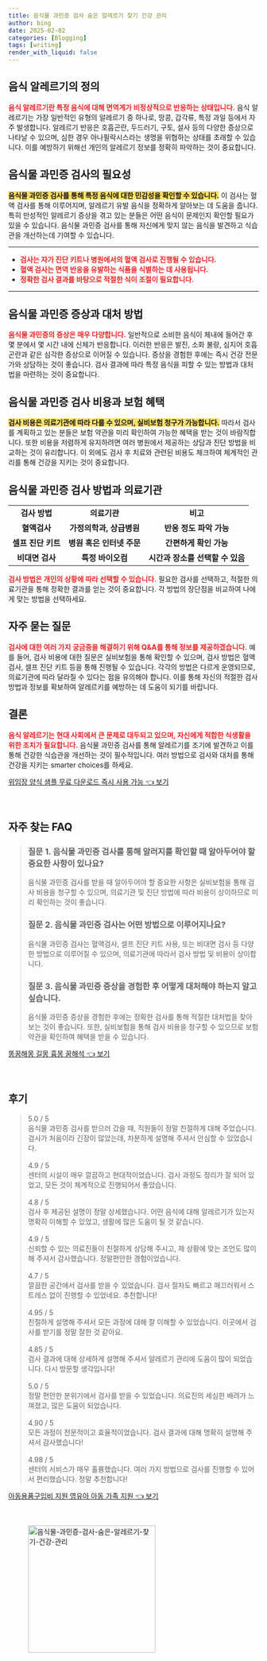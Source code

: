 ```yaml
---
title: 음식물 과민증 검사 숨은 알레르기 찾기 건강 관리
author: bing
date: 2025-02-02
categories: [Blogging]
tags: [writing]
render_with_liquid: false
---
```



<h2 id='음식알레르기정의'>음식 알레르기의 정의</h2>

<p><b><span style="color: #ee2323;">음식 알레르기란 특정 음식에 대해 면역계가 비정상적으로 반응하는 상태입니다.</span></b> 음식 알레르기는 가장 일반적인 유형의 알레르기 중 하나로, 땅콩, 갑각류, 특정 과일 등에서 자주 발생합니다. 알레르기 반응은 호흡곤란, 두드러기, 구토, 설사 등의 다양한 증상으로 나타날 수 있으며, 심한 경우 아나필락시스라는 생명을 위협하는 상태를 초래할 수 있습니다. 이를 예방하기 위해선 개인의 알레르기 정보를 정확히 파악하는 것이 중요합니다.</p>

<h2 id='음식물과민증검사필요성'>음식물 과민증 검사의 필요성</h2>

<p><b><span style="background-color: #ffe066;">음식물 과민증 검사를 통해 특정 음식에 대한 민감성을 확인할 수 있습니다.</span></b> 이 검사는 혈액 검사를 통해 이루어지며, 알레르기 유발 음식을 정확하게 알아보는 데 도움을 줍니다. 특히 만성적인 알레르기 증상을 겪고 있는 분들은 어떤 음식이 문제인지 확인할 필요가 있을 수 있습니다. 음식물 과민증 검사를 통해 자신에게 맞지 않는 음식을 발견하고 식습관을 개선하는데 기여할 수 있습니다.</p>

<hr />

<ul>
    <li><b><span style="color: #ee2323;">검사는 자가 진단 키트나 병원에서의 혈액 검사로 진행될 수 있습니다.</span></b></li>
    <li><b><span style="color: #ee2323;">혈액 검사는 면역 반응을 유발하는 식품을 식별하는 데 사용됩니다.</span></b></li>
    <li><b><span style="color: #ee2323;">정확한 검사 결과를 바탕으로 적절한 식이 조절이 필요합니다.</span></b></li>
</ul>

<hr />

<h2 id='증상과대처방법'>음식물 과민증 증상과 대처 방법</h2>

<p><b><span style="color: #ee2323;">음식물 과민증의 증상은 매우 다양합니다.</span></b> 일반적으로 소비한 음식이 체내에 들어간 후 몇 분에서 몇 시간 내에 신체가 반응합니다. 이러한 반응은 발진, 소화 불량, 심지어 호흡 곤란과 같은 심각한 증상으로 이어질 수 있습니다. 증상을 경험한 후에는 즉시 건강 전문가와 상담하는 것이 좋습니다. 검사 결과에 따라 특정 음식을 피할 수 있는 방법과 대처법을 마련하는 것이 중요합니다.</p>

<h2 id='검사비용과보험혜택'>음식물 과민증 검사 비용과 보험 혜택</h2>

<p><b><span style="background-color: #ffe066;">검사 비용은 의료기관에 따라 다를 수 있으며, 실비보험 청구가 가능합니다.</span></b> 따라서 검사를 계획하고 있는 분들은 보험 약관을 미리 확인하여 가능한 혜택을 받는 것이 바람직합니다. 또한 비용을 저렴하게 유지하려면 여러 병원에서 제공하는 상담과 진단 방법을 비교하는 것이 유리합니다. 이 외에도 검사 후 치료와 관련된 비용도 체크하여 체계적인 관리를 통해 건강을 지키는 것이 중요합니다.</p>

<h2 id='검사방법및의료기관'>음식물 과민증 검사 방법과 의료기관</h2>

<table>
    <tr>
        <td style="text-align: center; height: 17px;"><b>검사 방법</b></td>
        <td style="text-align: center; height: 17px;"><b>의료기관</b></td>
        <td style="text-align: center; height: 17px;"><b>비고</b></td>
    </tr>
    <tr>
        <td style="text-align: center; height: 17px;"><b>혈액검사</b></td>
        <td style="text-align: center; height: 17px;"><b>가정의학과, 상급병원</b></td>
        <td style="text-align: center; height: 17px;"><b>반응 정도 파악 가능</b></td>
    </tr>
    <tr>
        <td style="text-align: center; height: 17px;"><b>셀프 진단 키트</b></td>
        <td style="text-align: center; height: 17px;"><b>병원 혹은 인터넷 주문</b></td>
        <td style="text-align: center; height: 17px;"><b>간편하게 확인 가능</b></td>
    </tr>
    <tr>
        <td style="text-align: center; height: 17px;"><b>비대면 검사</b></td>
        <td style="text-align: center; height: 17px;"><b>특정 바이오컴</b></td>
        <td style="text-align: center; height: 17px;"><b>시간과 장소를 선택할 수 있음</b></td>
    </tr>
</table>

<p><b><span style="color: #ee2323;">검사 방법은 개인의 상황에 따라 선택할 수 있습니다.</span></b> 필요한 검사를 선택하고, 적절한 의료기관을 통해 정확한 결과를 얻는 것이 중요합니다. 각 방법의 장단점을 비교하여 나에게 맞는 방법을 선택하세요.</p>

<h2 id='자주묻는질문'>자주 묻는 질문</h2>

<p><b><span style="color: #ee2323;">검사에 대한 여러 가지 궁금증을 해결하기 위해 Q&A를 통해 정보를 제공하겠습니다.</span></b> 예를 들어, 검사 비용에 대한 질문은 실비보험을 통해 확인할 수 있으며, 검사 방법은 혈액 검사, 셀프 진단 키트 등을 통해 진행될 수 있습니다. 각각의 방법은 다르게 운영되므로, 의료기관에 따라 달라질 수 있다는 점을 유의해야 합니다. 이를 통해 자신의 적절한 검사 방법과 정보를 확보하여 알레르키를 예방하는 데 도움이 되기를 바랍니다.</p>

<h2 id='결론'>결론</h2>

<p><b><span style="color: #ee2323;">음식 알레르기는 현대 사회에서 큰 문제로 대두되고 있으며, 자신에게 적합한 식생활을 위한 조치가 필요합니다.</span></b> 음식물 과민증 검사를 통해 알레르기를 조기에 발견하고 이를 통해 건강한 식습관을 개선하는 것이 필수적입니다. 여러 방법으로 검사와 대처를 통해 건강을 지키는 smarter choices를 하세요. </p>


<p><a class="click-button" title="위임장 양식 샘플 무료 다운로드 즉시 사용 가능" href="https://24nara.github.io/posts/%EC%9C%84%EC%9E%84%EC%9E%A5-%EC%96%91%EC%8B%9D-%EC%83%98%ED%94%8C-%EB%AC%B4%EB%A3%8C-%EB%8B%A4%EC%9A%B4%EB%A1%9C%EB%93%9C-%EC%A6%89%EC%8B%9C-%EC%82%AC%EC%9A%A9-%EA%B0%80%EB%8A%A5/" rel="dofollow">위임장 양식 샘플 무료 다운로드 즉시 사용 가능 👈 보기</a></p><br>
<h2 id='자주_찾는_FAQ'>자주 찾는 FAQ</h2>
<div itemscope="" itemtype="https://schema.org/FAQPage"> 
<blockquote> 
<div itemscope="" itemprop="mainEntity" itemtype="https://schema.org/Question"> 
<h3 itemprop="name">질문 1. 음식물 과민증 검사를 통해 알러지를 확인할 때 알아두어야 할 중요한 사항이 있나요?</h3> 
<div itemscope="" itemprop="acceptedAnswer" itemtype="https://schema.org/Answer"> 
<span itemprop="text"> 
<p>음식물 과민증 검사를 받을 때 알아두어야 할 중요한 사항은 실비보험을 통해 검사 비용을 청구할 수 있으며, 의료기관 및 진단 방법에 따라 비용이 상이하므로 미리 확인하는 것이 좋습니다.</p> 
</span> 
</div> 
</div> 
<div itemscope="" itemprop="mainEntity" itemtype="https://schema.org/Question"> 
<h3 itemprop="name">질문 2. 음식물 과민증 검사는 어떤 방법으로 이루어지나요?</h3> 
<div itemscope="" itemprop="acceptedAnswer" itemtype="https://schema.org/Answer"> 
<span itemprop="text"> 
<p>음식물 과민증 검사는 혈액검사, 셀프 진단 키트 사용, 또는 비대면 검사 등 다양한 방법으로 이루어질 수 있으며, 의료기관에 따라서 검사 방법 및 비용이 상이합니다.</p> 
</span> 
</div> 
</div> 
<div itemscope="" itemprop="mainEntity" itemtype="https://schema.org/Question"> 
<h3 itemprop="name">질문 3. 음식물 과민증 증상을 경험한 후 어떻게 대처해야 하는지 알고 싶습니다.</h3> 
<div itemscope="" itemprop="acceptedAnswer" itemtype="https://schema.org/Answer"> 
<span itemprop="text"> 
<p>음식물 과민증 증상을 경험한 후에는 정확한 검사를 통해 적절한 대처법을 찾아보는 것이 좋습니다. 또한, 실비보험을 통해 검사 비용을 청구할 수 있으므로 보험 약관을 확인하여 혜택을 받을 수 있습니다.</p> 
</span> 
</div> 
</div> 
</blockquote> 
</div>
<p><a class="click-button" title="똥꿈해몽 길몽 흉몽 꿈해석" href="https://24nara.github.io/posts/%EB%98%A5%EA%BF%88%ED%95%B4%EB%AA%BD-%EA%B8%B8%EB%AA%BD-%ED%9D%89%EB%AA%BD-%EA%BF%88%ED%95%B4%EC%84%9D/" rel="dofollow">똥꿈해몽 길몽 흉몽 꿈해석 👈 보기</a></p><br>
<h2 id='후기'>후기</h2>
<div itemscope itemtype="https://schema.org/Product">
  <blockquote>
  <div itemprop="review" itemscope itemtype="https://schema.org/Review">
      <div itemprop="reviewRating" itemscope itemtype="https://schema.org/Rating"> <span itemprop="ratingValue">5.0</span> / <span itemprop="bestRating">5</span> </div>
      <span itemprop="reviewBody">음식물 과민증 검사를 받으러 갔을 때, 직원들이 정말 친절하게 대해 주었습니다. 검사가 처음이라 긴장이 많았는데, 차분하게 설명해 주셔서 안심할 수 있었습니다.</span>
  </div>
  <br>
  <div itemprop="review" itemscope itemtype="https://schema.org/Review">
      <div itemprop="reviewRating" itemscope itemtype="https://schema.org/Rating"> <span itemprop="ratingValue">4.9</span> / <span itemprop="bestRating">5</span> </div>
      <span itemprop="reviewBody">센터의 시설이 매우 깔끔하고 현대적이었습니다. 검사 과정도 정리가 잘 되어 있었고, 모든 것이 체계적으로 진행되어서 좋았습니다.</span>
  </div>
  <br>
  <div itemprop="review" itemscope itemtype="https://schema.org/Review">
      <div itemprop="reviewRating" itemscope itemtype="https://schema.org/Rating"> <span itemprop="ratingValue">4.8</span> / <span itemprop="bestRating">5</span> </div>
      <span itemprop="reviewBody">검사 후 제공된 설명이 정말 상세했습니다. 어떤 음식에 대해 알레르기가 있는지 명확히 이해할 수 있었고, 생활에 많은 도움이 될 것 같습니다.</span>
  </div>
  <br>
  <div itemprop="review" itemscope itemtype="https://schema.org/Review">
      <div itemprop="reviewRating" itemscope itemtype="https://schema.org/Rating"> <span itemprop="ratingValue">4.9</span> / <span itemprop="bestRating">5</span> </div>
      <span itemprop="reviewBody">신뢰할 수 있는 의료진들이 친절하게 상담해 주시고, 제 상황에 맞는 조언도 많이 해 주셔서 감사했습니다. 정말편안한 경험이었습니다.</span>
  </div>
  <br>
  <div itemprop="review" itemscope itemtype="https://schema.org/Review">
      <div itemprop="reviewRating" itemscope itemtype="https://schema.org/Rating"> <span itemprop="ratingValue">4.7</span> / <span itemprop="bestRating">5</span> </div>
      <span itemprop="reviewBody">깔끔한 공간에서 검사를 받을 수 있었습니다. 검사 절차도 빠르고 매끄러워서 스트레스 없이 진행할 수 있었네요. 추천합니다!</span>
  </div>
  <br>
  <div itemprop="review" itemscope itemtype="https://schema.org/Review">
      <div itemprop="reviewRating" itemscope itemtype="https://schema.org/Rating"> <span itemprop="ratingValue">4.95</span> / <span itemprop="bestRating">5</span> </div>
      <span itemprop="reviewBody">친절하게 설명해 주셔서 모든 과정에 대해 잘 이해할 수 있었습니다. 이곳에서 검사를 받기를 정말 잘한 것 같아요.</span>
  </div>
  <br>
  <div itemprop="review" itemscope itemtype="https://schema.org/Review">
      <div itemprop="reviewRating" itemscope itemtype="https://schema.org/Rating"> <span itemprop="ratingValue">4.85</span> / <span itemprop="bestRating">5</span> </div>
      <span itemprop="reviewBody">검사 결과에 대해 상세하게 설명해 주셔서 알레르기 관리에 도움이 많이 되었습니다. 다시 방문할 생각입니다!</span>
  </div>
  <br>
  <div itemprop="review" itemscope itemtype="https://schema.org/Review">
      <div itemprop="reviewRating" itemscope itemtype="https://schema.org/Rating"> <span itemprop="ratingValue">5.0</span> / <span itemprop="bestRating">5</span> </div>
      <span itemprop="reviewBody">정말 편안한 분위기에서 검사를 받을 수 있었습니다. 의료진의 세심한 배려가 느껴졌고, 많은 도움이 되었습니다.</span>
  </div>
  <br>
  <div itemprop="review" itemscope itemtype="https://schema.org/Review">
      <div itemprop="reviewRating" itemscope itemtype="https://schema.org/Rating"> <span itemprop="ratingValue">4.90</span> / <span itemprop="bestRating">5</span> </div>
      <span itemprop="reviewBody">모든 과정이 전문적이고 효율적이었습니다. 검사 결과에 대해 명확히 설명해 주셔서 감사했습니다!</span>
  </div>
  <br>
  <div itemprop="review" itemscope itemtype="https://schema.org/Review">
      <div itemprop="reviewRating" itemscope itemtype="https://schema.org/Rating"> <span itemprop="ratingValue">4.98</span> / <span itemprop="bestRating">5</span> </div>
      <span itemprop="reviewBody">센터의 서비스가 매우 훌륭했습니다. 여러 가지 방법으로 검사를 진행할 수 있어서 편리했습니다. 정말 추천합니다!</span>
  </div>
  </blockquote>
</div>
<p><a class="click-button" title="아동용품구입비 지원 영유아 아동 가족 지원" href="https://24nara.github.io/posts/%EC%95%84%EB%8F%99%EC%9A%A9%ED%92%88%EA%B5%AC%EC%9E%85%EB%B9%84-%EC%A7%80%EC%9B%90-%EC%98%81%EC%9C%A0%EC%95%84-%EC%95%84%EB%8F%99-%EA%B0%80%EC%A1%B1-%EC%A7%80%EC%9B%90/" rel="dofollow">아동용품구입비 지원 영유아 아동 가족 지원 👈 보기</a></p><br>
<figure class="image"><img src="https://24nara.github.io/assets/img/thumbnail/음식물-과민증-검사-숨은-알레르기-찾기-건강-관리.webp" alt="음식물-과민증-검사-숨은-알레르기-찾기-건강-관리" width="256" height="256"></figure>